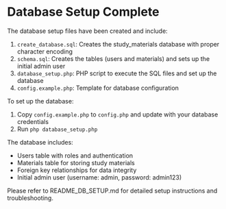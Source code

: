 # Database Setup Complete

The database setup files have been created and include:

1. `create_database.sql`: Creates the study_materials database with proper character encoding
2. `schema.sql`: Creates the tables (users and materials) and sets up the initial admin user
3. `database_setup.php`: PHP script to execute the SQL files and set up the database
4. `config.example.php`: Template for database configuration

To set up the database:

1. Copy `config.example.php` to `config.php` and update with your database credentials
2. Run `php database_setup.php`

The database includes:
- Users table with roles and authentication
- Materials table for storing study materials
- Foreign key relationships for data integrity
- Initial admin user (username: admin, password: admin123)

Please refer to README_DB_SETUP.md for detailed setup instructions and troubleshooting.